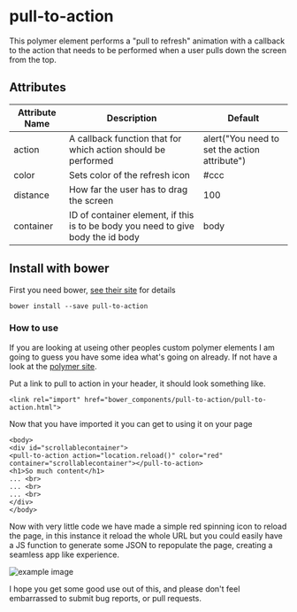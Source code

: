 # pull-to-action

This polymer element performs a "pull to refresh" animation with a callback to the action that needs to be performed when a user pulls down the screen from the top.

## Attributes

| Attribute Name | Description | Default |
|----------------|-------------|-------------|
| action | A callback function that for which action should be performed | alert("You need to set the action attribute") |
| color | Sets color of the refresh icon | #ccc |
| distance | How far the user has to drag the screen | 100 |
| container | ID of container element, if this is to be body you need to give body the id body | body |

## Install with bower

First you need bower, [see their site](http://bower.io/) for details 

```
bower install --save pull-to-action
```

### How to use

If you are looking at useing other peoples custom polymer elements I am going to guess you have some idea what's going on already. If not have a look at the [polymer site](http://polymer-project.org).

Put a link to pull to action in your header, it should look something like.
```
<link rel="import" href="bower_components/pull-to-action/pull-to-action.html">
```

Now that you have imported it you can get to using it on your page
```
<body>
<div id="scrollablecontainer">
<pull-to-action action="location.reload()" color="red" container="scrollablecontainer"></pull-to-action>
<h1>So much content</h1>
... <br>
... <br>
... <br>
</div>
</body>
```

Now with very little code we have made a simple red spinning icon to reload the page, in this instance it reload the whole URL but you could easily have a JS function to generate some JSON to repopulate the page, creating a seamless app like experience.

![example image](http://s8.postimg.org/9d6yced8l/example.png)

I hope you get some good use out of this, and please don't feel embarrassed to submit bug reports, or pull requests.
